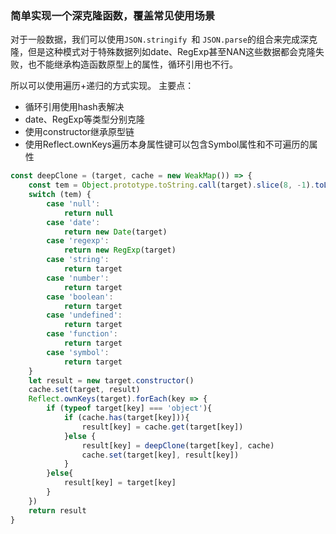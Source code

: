 ### 简单实现一个深克隆函数，覆盖常见使用场景
对于一般数据，我们可以使用`JSON.stringify `和 `JSON.parse`的组合来完成深克隆，但是这种模式对于特殊数据列如date、RegExp甚至NAN这些数据都会克隆失败，也不能继承构造函数原型上的属性，循环引用也不行。

所以可以使用遍历+递归的方式实现。
主要点：
+ 循环引用使用hash表解决
+ date、RegExp等类型分别克隆
+ 使用constructor继承原型链
+ 使用Reflect.ownKeys遍历本身属性键可以包含Symbol属性和不可遍历的属性
```javascript
const deepClone = (target, cache = new WeakMap()) => {
    const tem = Object.prototype.toString.call(target).slice(8, -1).toLocaleLowerCase()
    switch (tem) {
        case 'null':
            return null
        case 'date':
            return new Date(target)
        case 'regexp':
            return new RegExp(target)
        case 'string':
            return target
        case 'number':
            return target
        case 'boolean':
            return target
        case 'undefined':
            return target
        case 'function':
            return target
        case 'symbol':
            return target
    }
    let result = new target.constructor()
    cache.set(target, result)
    Reflect.ownKeys(target).forEach(key => {
        if (typeof target[key] === 'object'){
            if (cache.has(target[key])){
                result[key] = cache.get(target[key])
            }else {
                result[key] = deepClone(target[key], cache)
                cache.set(target[key], result[key])
            }
        }else{
            result[key] = target[key]
        }
    })
    return result
}
```
